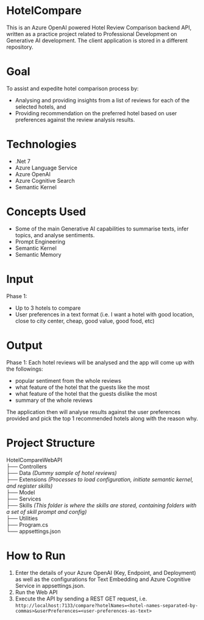 # HotelCompare
This is an Azure OpenAI powered Hotel Review Comparison backend API, written as a practice project related to Professional Development on Generative AI development.
The client application is stored in a different repository.

# Goal
To assist and expedite hotel comparison process by:
- Analysing and providing insights from a list of reviews for each of the selected hotels, and
- Providing recommendation on the preferred hotel based on user preferences against the review analysis results.

# Technologies 
- .Net 7
- Azure Language Service
- Azure OpenAI
- Azure Cognitive Search
- Semantic Kernel
  
# Concepts Used
- Some of the main Generative AI capabilities to summarise texts, infer topics, and analyse sentiments.
- Prompt Engineering
- Semantic Kernel
- Semantic Memory

# Input 
Phase 1:
- Up to 3 hotels to compare
- User preferences in a text format (i.e. I want a hotel with good location, close to city center, cheap, good value, good food, etc)

# Output 
Phase 1: Each hotel reviews will be analysed and the app will come up with the followings:
- popular sentiment from the whole reviews
- what feature of the hotel that the guests like the most
- what feature of the hotel that the guests dislike the most
- summary of the whole reviews

The application then will analyse results against the user preferences provided and pick the top 1 recommended hotels along with the reason why.

# Project Structure
HotelCompareWebAPI  
├── Controllers          
├── Data              *(Dummy sample of hotel reviews)*  
├── Extensions        *(Processes to load configuration, initiate semantic kernel, and register skills)*  
├── Model                     
├── Services                  
├── Skills            *(This folder is where the skills are stored, containing folders with a set of skill prompt and config)*   
├── Utilities          
├── Program.cs  
└── appsettings.json  

# How to Run
1. Enter the details of your Azure OpenAI (Key, Endpoint, and Deployment) as well as the configurations for Text Embedding and Azure Cognitive Service in appsettings.json.
2. Run the Web API
3. Execute the API by sending a REST GET request, i.e. 	` http://localhost:7133/compare?hotelNames=<hotel-names-separated-by-commas>&userPreferences=<user-preferences-as-text> `

